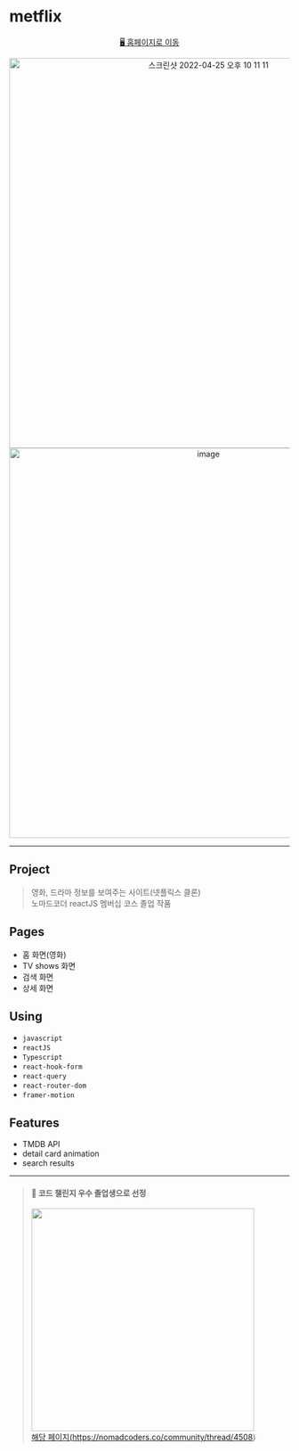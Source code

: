 # metflix
<p align="center"><a href="https://seungmin-dev.github.io/metflix" target="_blank">🖥 홈페이지로 이동</a></p>

<p align="center"><img width="700" style="display: block; margin: 0 auto" alt="스크린샷 2022-04-25 오후 10 11 11" src="https://user-images.githubusercontent.com/67530394/165096431-461cb7cc-6837-455c-947f-00d9c03b0a7c.png">
<img width="700" alt="image" src="https://user-images.githubusercontent.com/67530394/165103720-84ae1fe1-3268-4291-917e-d8e110b96c81.png"></p>

<hr />
  
## Project   
> 영화, 드라마 정보를 보여주는 사이트(넷플릭스 클론)   
> 노마드코더 reactJS 멤버십 코스 졸업 작품   

## Pages   
* 홈 화면(영화)
* TV shows 화면
* 검색 화면
* 상세 화면
  
## Using   
   
* `javascript`  
* `reactJS`  
* `Typescript`  
* `react-hook-form` 
* `react-query` 
* `react-router-dom` 
* `framer-motion`   
   
## Features   
   
* TMDB API
* detail card animation
* search results   
   
***

> #### 🎉 코드 챌린지 우수 졸업생으로 선정
> <img width="400" src="https://user-images.githubusercontent.com/67530394/165099414-13c9622d-6f55-40dd-b625-31446fd54157.png"><br/>
> <a href="https://nomadcoders.co/community/thread/4508" target="_blank">해당 페이지(https://nomadcoders.co/community/thread/4508)</a>
